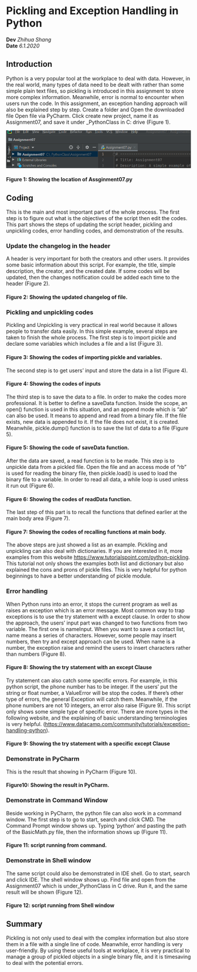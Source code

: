 
# Pickling and Exception Handling in Python
**Dev** *Zhihua Shang*   
**Date** *6.1.2020*  

## Introduction
Python is a very popular tool at the workplace to deal with data. However, in the real world, many types of data need to be dealt with rather than some simple plain text files, so pickling is introduced in this assignment to store more complex information. Meanwhile, error is normal to encounter when users run the code. In this assignment, an exception handing approach will also be explained step by step. 
Create a folder and Open the downloaded file
Open file via PyCharm. Click create new project, name it as Assignment07, and save it under _PythonClass in C: drive (Figure 1).

 ![Figure 1](https://github.com/KarenShang/IntroToProg-Python-Mod07/blob/master/docs/1.png)
#### Figure 1: Showing the location of Assginment07.py
## Coding
This is the main and most important part of the whole process. The first step is to figure out what is the objectives of the script then edit the codes. This part shows the steps of updating the script header, pickling and unpickling codes, error handling codes, and demonstration of the results.
### Update the changelog in the header
A header is very important for both the creators and other users. It provides some basic information about this script. For example, the title, simple description, the creator, and the created date. If some codes will be updated, then the changes notification could be added each time to the header (Figure 2).

   
#### Figure 2:  Showing the updated changelog of file.
### Pickling and unpickling codes
Pickling and Unpickling is very practical in real world because it allows people to transfer data easily. In this simple example, several steps are taken to finish the whole process. The first step is to import pickle and declare some variables which includes a file and a list (Figure 3).

 
#### Figure 3:  Showing the codes of importing pickle and variables.
  
The second step is to get users’ input and store the data in a list (Figure 4).

 
#### Figure 4: Showing the codes of inputs

The third step is to save the data to a file. In order to make the codes more professional. It is better to define a saveData function. Inside the scope, an open() function is used in this situation, and an append mode which is “ab” can also be used. It means to append and read from a binary file. If the file exists, new data is appended to it. If the file does not exist, it is created. Meanwhile, pickle.dump() function is to save the list of data to a file (Figure 5). 

 
#### Figure 5: Showing the code of saveData function.


After the data are saved, a read function is to be made. This step is to unpickle data from a pickled file. Open the file and an access mode of “rb” is used for reading the binary file, then pickle.load() is used to load the binary file to a variable. In order to read all data, a while loop is used unless it run out (Figure 6).  

 
#### Figure 6: Showing the codes of readData function. 

The last step of this part is to recall the functions that defined earlier at the main body area (Figure 7).

 
#### Figure 7: Showing the codes of recalling functions at main body.

The above steps are just showed a list as an example. Pickling and unpickling can also deal with dictionaries. If you are interested in it, more examples from this website https://www.tutorialspoint.com/python-pickling. This tutorial not only shows the examples both list and dictionary but also explained the cons and prons of pickle files. This is very helpful for python beginnings to have a better understanding of pickle module.  
### Error handling 
When Python runs into an error, it stops the current program as well as raises an exception which is an error message. Most common way to trap exceptions is to use the try statement with a except clause. In order to show the approach, the users’ input part was changed to two functions from two variable. The first one is nameInput. When you want to save a contact list, name means a series of characters. However, some people may insert numbers, then try and except approach can be used. When name is a number, the exception raise and remind the users to insert characters rather than numbers (Figure 8). 

 
#### Figure 8:  Showing the try statement with an except Clause  

Try statement can also catch some specific errors. For example, in this python script, the phone number has to be integer. If the users’ put the string or float number, a ValueError will be stop the codes. If there’s other type of errors, the general Exception will catch them. Meanwhile, if the phone numbers are not 10 integers, an error also raise (Figure 9).  This script only shows some simple type of specific error. There are more types in the following website, and the explaining of basic understanding terminologies is very helpful.
(https://www.datacamp.com/community/tutorials/exception-handling-python).

#### Figure 9:  Showing the try statement with a specific except Clause  


### Demonstrate in PyCharm
This is the result that showing in PyCharm (Figure 10). 
 
#### Figure10: Showing the result in PyCharm.
### Demonstrate in Command Window
Beside working in PyCharm, the python file can also work in a command window. The first step is to go to start, search and click CMD. The Command Prompt window shows up. Typing ‘python’ and pasting the path of the BasicMath.py file, then the information shows up (Figure 11).

 
#### Figure 11: script running from command.
### Demonstrate in Shell window

The same script could also be demonstrated in IDE shell. Go to start, search and click IDE. The shell window shows up. Find file and open from the Assignment07 which is under_PythonClass in C drive. Run it, and the same result will be shown (Figure 12).

 
#### Figure 12: script running from Shell window

## Summary
Pickling is not only used to deal with the complex information but also store them in a file with a single line of code.  Meanwhile, error handling is very user-friendly. By using these useful tools at workplace, it is very practical to manage a group of pickled objects in a single binary file, and it is timesaving to deal with the potential errors.  



